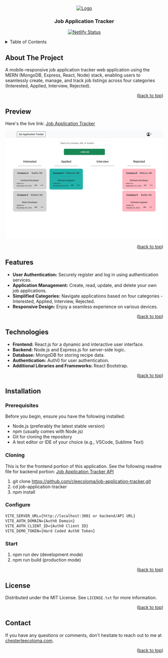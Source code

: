 <!-- PROJECT LOGO -->
<br />
<div align="center">
  <a href="https://github.com/cleecoloma/job-application-tracker">
    <img src="/public/images/cookbot-logo.png" alt="Logo" width="80" height="80">
  </a>

<h3 align="center">Job Application Tracker</h3>
<p align="center">
  <a href="https://app.netlify.com/sites/cleecoloma/deploys" target="_blank">
    <img src="https://api.netlify.com/api/v1/badges/ab4012e0-cf8f-4ebd-97f3-c2326c153c99/deploy-status" alt="Netlify Status" />
  </a>
</p>

</div>

<!-- TABLE OF CONTENTS -->
<details>
  <summary>Table of Contents</summary>
  <ol>
    <li>
      <a href="#about-the-project">About The Project</a>
    </li>
    <li>
      <a href="#preview">Preview</a>
    </li>
    <li>
      <a href="#features">Features</a>
    </li>
    <li>
      <a href="#technologies">Technologies</a>
    </li>
    <li>
      <a href="#installation">Installation</a>
            <ul>
      <li><a href="#prerequisites">Prerequisites</a>
      </li>
            <li><a href="#cloning">Cloning the Repository</a>
      </li>
            <li><a href="#configure">Configure</a>
      </li>
      <li><a href="#start">Start</a>
      </li>
      </ul>
    </li>
        <li>
      <a href="#contact">Contact</a>
    </li>
  </ol>
</details>

<!-- ABOUT THE PROJECT -->

## About The Project

A mobile-responsive job application tracker web application using the MERN (MongoDB, Express, React, Node) stack, enabling users to seamlessly create, manage, and track job listings across four categories (Interested, Applied, Interview, Rejected).


<p align="right">(<a href="#readme-top">back to top</a>)</p>

<!-- PREVIEW -->

## Preview

Here's the live link: [Job Application Tracker](https://job-application-tracker-app.netlify.app/)

<div align="center">
    <img src="/public/images/hero.png"  alt="Preview"/>
</div>

<p align="right">(<a href="#readme-top">back to top</a>)</p>

<!-- FEATURES -->

## Features

- **User Authentication:** Securely register and log in using authentication services.
- **Application Management:** Create, read, update, and delete your own job applications.
- **Simplified Categories:** Navigate applications based on four categories - Interested, Applied, Interview, Rejected.
- **Responsive Design:** Enjoy a seamless experience on various devices.

<p align="right">(<a href="#readme-top">back to top</a>)</p>

<!-- TECHNOLOGIES -->

## Technologies

- **Frontend:** React.js for a dynamic and interactive user interface.
- **Backend:** Node.js and Express.js for server-side logic.
- **Database:** MongoDB for storing recipe data.
- **Authentication:** Auth0 for user authentication.
- **Additional Libraries and Frameworks:** React Bootstrap.

<p align="right">(<a href="#readme-top">back to top</a>)</p>

<!-- INSTALLATION -->

## Installation

### Prerequisites

Before you begin, ensure you have the following installed:

- Node.js (preferably the latest stable version)
- npm (usually comes with Node.js)
- Git for cloning the repository
- A text editor or IDE of your choice (e.g., VSCode, Sublime Text)

### Cloning

This is for the frontend portion of this application.
See the following readme file for backend portion: [Job Application Tracker API](https://github.com/cleecoloma/job-application-tracker-api/blob/main/README.md)

1. git clone https://github.com/cleecoloma/job-application-tracker.git
2. cd job-application-tracker
3. npm install

### Configure

```text
VITE_SERVER_URL={http://localhost:3001 or backend/API URL}
VITE_AUTH_DOMAIN={Auth0 Domain}
VITE_AUTH_CLIENT_ID={Auth0 Client ID}
VITE_DEMO_TOKEN={Hard Coded Auth0 Token}
```

### Start

1. npm run dev (development mode)
2. npm run build (production mode)

<p align="right">(<a href="#readme-top">back to top</a>)</p>

<!-- LICENSE -->

## License

Distributed under the MIT License. See `LICENSE.txt` for more information.

<p align="right">(<a href="#readme-top">back to top</a>)</p>

<!-- LICENSE -->

## Contact

If you have any questions or comments, don't hesitate to reach out to me at [chesterleecoloma.com](https://chesterleecoloma.com/).

<p align="right">(<a href="#readme-top">back to top</a>)</p>